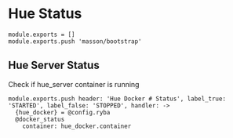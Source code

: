 
# Hue Status

    module.exports = []
    module.exports.push 'masson/bootstrap'

## Hue Server Status

Check if hue_server container is running


    module.exports.push header: 'Hue Docker # Status', label_true: 'STARTED', label_false: 'STOPPED', handler: ->
      {hue_docker} = @config.ryba
      @docker_status
        container: hue_docker.container
